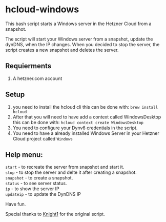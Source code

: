 # hcloud-windows
This bash script starts a Windows server in the Hetzner Cloud from a snapshot.

The script will start your Windows server from a snapshot, update the dynDNS, when the IP changes. When you decided to stop the server, the script creates a new snapshot and deletes the server.

## Requierments
1. A hetzner.com account

## Setup
1. you need to install the hcloud cli this can be done with:
`brew install hcloud`
2. After that you will need to have add a context called WindowsDesktop this can be done with:
`hcloud context create WindowsDesktop`
3. You need to configure your Dynv6 credentials in the script.
4. You need to have a already installed Windows Server in your Hetzner Cloud project called `Windows`


## Help menu:
 `start`    - to recreate the server from snapshot and start it.<br>
 `stop`     - to stop the server and delte it after creating a snapshot.<br>
 `snapshot` - to create a snapshot.<br>
 `status`   - to see server status.<br>
 `ip`       - to show the server IP<br>
 `updateip` - to update the DynDNS IP<br>


Have fun.


Special thanks to [Knight1](https://github.com/knight1) for the original script.
